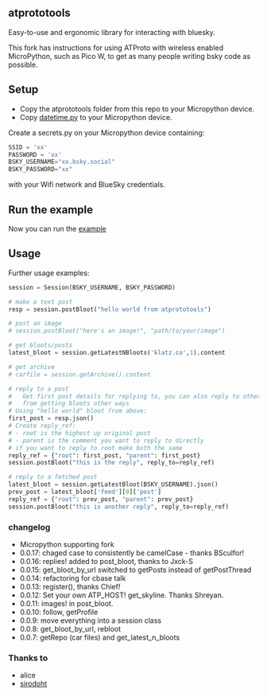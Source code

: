 ## atprototools

Easy-to-use and ergonomic library for interacting with bluesky.

This fork has instructions for using ATProto with wireless enabled 
MicroPython, such as Pico W, to get as many people writing bsky code as possible. 

## Setup

- Copy the atprototools folder from this repo to your Micropython device.
- Copy [datetime.py](https://github.com/micropython/micropython-lib/blob/master/python-stdlib/datetime/datetime.py) to your Micropython device.

Create a secrets.py on your Micropython device containing:
```python
SSID = 'xx'
PASSWORD = 'xx'
BSKY_USERNAME="xx.bsky.social"
BSKY_PASSWORD="xx"
```
with your Wifi network and BlueSky credentials.

## Run the example

Now you can run the [example](example/bsky.py)

## Usage

Further usage examples:

```python
session = Session(BSKY_USERNAME, BSKY_PASSWORD)

# make a text post
resp = session.postBloot("hello world from atprototools")

# post an image
# session.postBloot("here's an image!", "path/to/your/image")

# get bloots/posts
latest_bloot = session.getLatestNBloots('klatz.co',1).content

# get archive
# carfile = session.getArchive().content

# reply to a post
#   Get first post details for replying to, you can also reply to other posts
#   from getting bloots other ways
# Using "hello world" bloot from above:
first_post = resp.json()
# Create reply_ref:
# - root is the highest up original post
# - parent is the comment you want to reply to directly
# if you want to reply to root make both the same
reply_ref = {"root": first_post, "parent": first_post}
session.postBloot("this is the reply", reply_to=reply_ref)

# reply to a fetched post
latest_bloot = session.getLatestBloot(BSKY_USERNAME).json()
prev_post = latest_bloot['feed'][0]['post']
reply_ref = {"root": prev_post, "parent": prev_post}
session.postBloot("this is another reply", reply_to=reply_ref)
```

### changelog

- Micropython supporting fork
- 0.0.17: chaged case to consistently be camelCase - thanks BSculfor!
- 0.0.16: replies! added to post_bloot, thanks to Jxck-S
- 0.0.15: get_bloot_by_url switched to getPosts instead of getPostThread
- 0.0.14: refactoring for cbase talk
- 0.0.13: register(), thanks Chief!
- 0.0.12: Set your own ATP_HOST! get_skyline. Thanks Shreyan.
- 0.0.11: images! in post_bloot.
- 0.0.10: follow, getProfile
- 0.0.9: move everything into a session class
- 0.0.8: get_bloot_by_url, rebloot
- 0.0.7: getRepo (car files) and get_latest_n_bloots

### Thanks to 

- alice
- [sirodoht](https://github.com/sirodoht)
